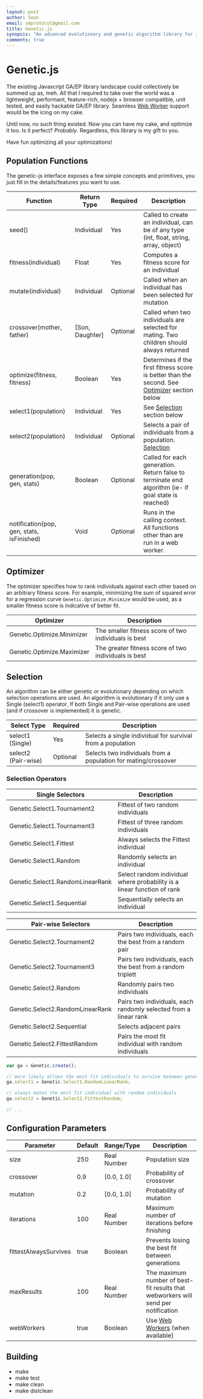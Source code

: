 ```yaml
---
layout: post
author: Sean
email: smprotocol@gmail.com
title: Genetic.js
synopsis: "An advanced evolutionary and genetic algorithm library for Javascript.  Lightweight, hackable, and features seamless webworker support."
comments: true
---
```


# Genetic.js

The existing Javascript GA/EP library landscape could collectively be summed up as, meh. All that I required to take over the world was a lightweight, performant, feature-rich, nodejs + browser compatible, unit tested, and easily hackable GA/EP library.  Seamless [Web Worker](http://en.wikipedia.org/wiki/Web_worker) support would be the icing on my cake.

Until now, no such thing existed. Now you can have my cake, and optimize it too. Is it perfect? *Probably*. Regardless, this library is my gift to you.

Have fun optimizing all your optimizations!


## Population Functions

The genetic-js interface exposes a few simple concepts and primitives, you just fill in the details/features you want to use.
		
| Function                                  | Return Type              | Required   | Description
| ----------------------------------------- | ------------------------ | ---------- | -----------
| seed()                                    | Individual               | Yes        | Called to create an individual, can be of any type (int, float, string, array, object)
| fitness(individual)                       | Float                    | Yes        | Computes a fitness score for an individual
| mutate(individual)                        | Individual               | Optional   | Called when an individual has been selected for mutation
| crossover(mother, father)                 | [Son, Daughter]          | Optional   | Called when two individuals are selected for mating. Two children should always returned
| optimize(fitness, fitness)                | Boolean                  | Yes        | Determines if the first fitness score is better than the second. See [Optimizer](#optimizer) section below
| select1(population)                       | Individual               | Yes        | See [Selection](#selection) section below
| select2(population)                       | Individual               | Optional   | Selects a pair of individuals from a population. [Selection](#selection)
| generation(pop, gen, stats)               | Boolean                  | Optional   | Called for each generation.  Return false to terminate end algorithm (ie- if goal state is reached)
| notification(pop, gen, stats, isFinished) | Void                     | Optional   | Runs in the calling context. All functions other than are run in a web worker.


## Optimizer

The optimizer specifies how to rank individuals against each other based on an arbitrary fitness score.  For example, minimizing the sum of squared error for a regression curve `Genetic.Optimize.Minimize` would be used, as a smaller fitness score is indicative of better fit.

| Optimizer                  | Description
| -------------------------- | -----------
| Genetic.Optimize.Minimizer | The smaller fitness score of two individuals is best
| Genetic.Optimize.Maximizer | The greater fitness score of two individuals is best


## Selection

An algorithm can be either genetic or evolutionary depending on which selection operations are used.  An algorithm is evolutionary if it only use a Single (select1) operator¸  If both Single and Pair-wise operations are used (and if crossover is implemented) it is genetic.


| Select Type         | Required    | Description
| ------------------- | ----------- | -----------
| select1 (Single)    | Yes         | Selects a single individual for survival from a population
| select2 (Pair-wise) | Optional    | Selects two individuals from a population for mating/crossover


### Selection Operators

| Single Selectors                 | Description
| -------------------------------- | -----------
| Genetic.Select1.Tournament2      | Fittest of two random individuals
| Genetic.Select1.Tournament3      | Fittest of three random individuals
| Genetic.Select1.Fittest          | Always selects the Fittest individual
| Genetic.Select1.Random           | Randomly selects an individual
| Genetic.Select1.RandomLinearRank | Select random individual where probability is a linear function of rank
| Genetic.Select1.Sequential       | Sequentially selects an individual

| Pair-wise Selectors              | Description
| -------------------------------- | -----------
| Genetic.Select2.Tournament2      | Pairs two individuals, each the best from a random pair
| Genetic.Select2.Tournament3      | Pairs two individuals, each the best from a random triplett
| Genetic.Select2.Random           | Randomly pairs two individuals
| Genetic.Select2.RandomLinearRank | Pairs two individuals, each randomly selected from a linear rank
| Genetic.Select2.Sequential       | Selects adjacent pairs
| Genetic.Select2.FittestRandom    | Pairs the most fit individual with random individuals


```javascript
var ga = Genetic.create();

// more likely allows the most fit individuals to survive between generations
ga.select1 = Genetic.Select1.RandomLinearRank;

// always mates the most fit individual with random individuals
ga.select2 = Genetic.Select2.FittestRandom;

// ...
```

## Configuration Parameters

| Parameter             | Default  | Range/Type  | Description
| --------------------- | -------- | ----------  | -----------
| size                  | 250      | Real Number | Population size
| crossover             | 0.9      | [0.0, 1.0]  | Probability of crossover
| mutation              | 0.2      | [0.0, 1.0]  | Probability of mutation
| iterations            | 100      | Real Number | Maximum number of iterations before finishing
| fittestAlwaysSurvives | true     | Boolean     | Prevents losing the best fit between generations
| maxResults            | 100      | Real Number | The maximum number of best-fit results that webworkers will send per notification
| webWorkers            | true     | Boolean     | Use [Web Workers](http://en.wikipedia.org/wiki/Web_worker) (when available)


## Building
* make
* make test
* make clean
* make distclean


